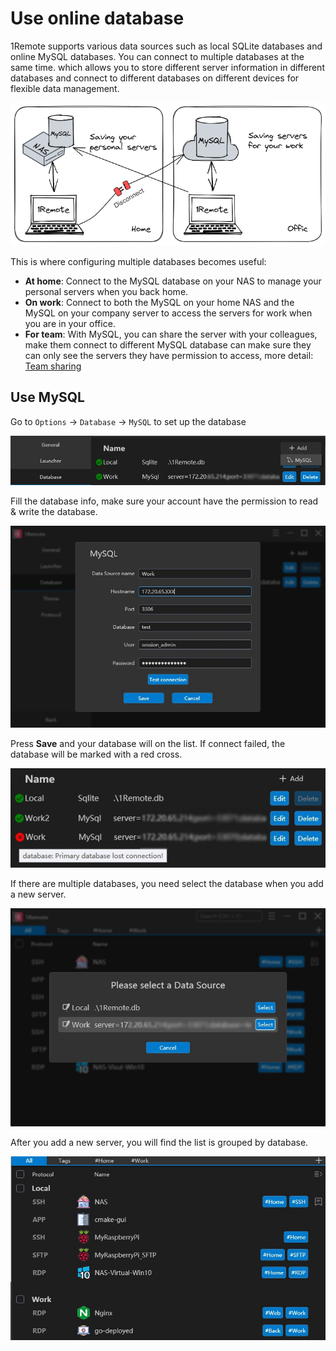
# Use online database

1Remote supports various data sources such as local SQLite databases and online MySQL databases. You can connect to multiple databases at the same time. which allows you to store different server information in different databases and connect to different databases on different devices for flexible data management.

![multi-db](./img/multi-db.png)

This is where configuring multiple databases becomes useful:

- **At home**: Connect to the MySQL database on your NAS to manage your personal servers when you back home.
- **On work**: Connect to both the MySQL on your home NAS and the MySQL on your company server to access the servers for work when you are in your office.
- **For team**: With MySQL, you can share the server with your colleagues, make them connect to different MySQL database can make sure they can only see the servers they have permission to access, more detail: [Team sharing](usage/team/team-sharing.md)

## Use MySQL

Go to `Options` -> `Database` -> `MySQL` to set up the database

![MySQL](img/mysql-add.jpg)

Fill the database info, make sure your account have the permission to read & write the database.

![MySQL](img/mysql-edit.jpg)

Press **Save** and your database will on the list. If connect failed, the database will be marked with a red cross.

![MySQL](img/mysql-list.jpg)

If there are multiple databases, you need select the database when you add a new server.

![MySQL](img/mysql-add-server.jpg)

After you add a new server, you will find the list is grouped by database.

![MySQL](img/mysql-add-server2.jpg)



<!-- 

- Your personal server information is stored in the default **`Local`** database, which only you can see and use.
- The team's servers are stored in a MySQL database named **`Team.`** You and your boss can connect with an administrator account to add and modify servers, while other colleagues can only read the server list with a read-only account.
Specifically:
    1. Install MySQL. In this article, we use the Synology package to install and deploy MySQL.
    2. Create a new database in MySQL. Here, we create a database named session_ai, which doesn't need to have any tables.
    3. Create a new account named session_admin in MySQL and grant it all privileges to the session_ai database.
    4. On the **`Database`** tab page in the **`Setting`** section of 1Remote, click the **`Add`** button in the upper right corner to add a new MySQL database.
    5. Go back to the main page of 1Remote and click the **`+`** button in the upper right corner to add a new server configuration to the newly added database.
    6. Create a new account named session_user in MySQL and only grant it select permission to the session_ai database. Distribute this account to your team members so that they can read the server configuration stored in the session_ai database but cannot view or modify their passwords.
    7. Noted: 1Remote updates data by querying periodically. Therefore, when you modify server information, other users may need to wait for several seconds before they can get the latest data. -->
